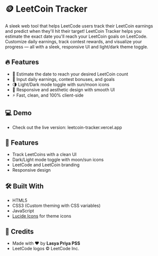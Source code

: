 # 🪙 LeetCoin Tracker

A sleek web tool that helps LeetCode users track their LeetCoin earnings and predict when they'll hit their target!
LeetCoin Tracker helps you estimate the exact date you'll reach your LeetCoin goals on LeetCode. 
Customize daily earnings, track contest rewards, and visualize your progress — all with a sleek, responsive UI and light/dark theme toggle.

## 🔥 Features

- 📅 Estimate the date to reach your desired LeetCoin count
- 🎯 Input daily earnings, contest bonuses, and goals
- 🌗 Light/Dark mode toggle with sun/moon icons
- 🎨 Responsive and aesthetic design with smooth UI
- ⚡ Fast, clean, and 100% client-side

## 💻 Demo

- Check out the live version: leetcoin-tracker.vercel.app

## 🚀 Features

- Track LeetCoins with a clean UI
- Dark/Light mode toggle with moon/sun icons
- LeetCode and LeetCoin branding
- Responsive design

## 🛠️ Built With

- HTML5  
- CSS3 (Custom theming with CSS variables)  
- JavaScript  
- [Lucide Icons](https://lucide.dev) for theme icons  

## 🤝 Credits

- Made with ❤️ by **Lasya Priya PSS**  
- LeetCode logos © LeetCode Inc.
